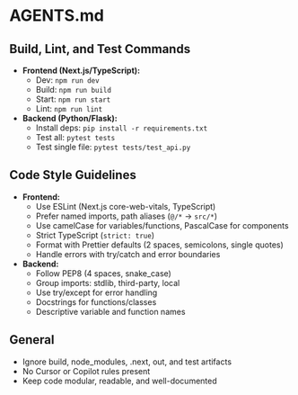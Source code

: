 # AGENTS.md

## Build, Lint, and Test Commands
- **Frontend (Next.js/TypeScript):**
  - Dev: `npm run dev`
  - Build: `npm run build`
  - Start: `npm run start`
  - Lint: `npm run lint`
- **Backend (Python/Flask):**
  - Install deps: `pip install -r requirements.txt`
  - Test all: `pytest tests`
  - Test single file: `pytest tests/test_api.py`

## Code Style Guidelines
- **Frontend:**
  - Use ESLint (Next.js core-web-vitals, TypeScript)
  - Prefer named imports, path aliases (`@/*` → `src/*`)
  - Use camelCase for variables/functions, PascalCase for components
  - Strict TypeScript (`strict: true`)
  - Format with Prettier defaults (2 spaces, semicolons, single quotes)
  - Handle errors with try/catch and error boundaries
- **Backend:**
  - Follow PEP8 (4 spaces, snake_case)
  - Group imports: stdlib, third-party, local
  - Use try/except for error handling
  - Docstrings for functions/classes
  - Descriptive variable and function names

## General
- Ignore build, node_modules, .next, out, and test artifacts
- No Cursor or Copilot rules present
- Keep code modular, readable, and well-documented
